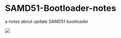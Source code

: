 # SAMD51-Bootloader-notes
a notes about update SAMD51 bootloader

<img src="pic/JlinkBootloaderM4_Notes.png.png">

